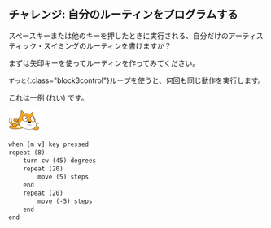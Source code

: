 ## チャレンジ: 自分のルーティンをプログラムする

スペースキーまたは他のキーを押したときに実行される、自分だけのアーティスティック・スイミングのルーティンを書けますか？

まずは矢印キーを使ってルーティンを作ってみてください。

`ずっと`{:class="block3control"}ループを使うと、何回も同じ動作を実行します。

これは一例 (れい) です。

![泳ぐネコのスプライト](images/swimmer-sprite.png)

```blocks3
when [m v] key pressed
repeat (8)
    turn cw (45) degrees
    repeat (20)
        move (5) steps
    end
    repeat (20)
        move (-5) steps
    end
end
```

